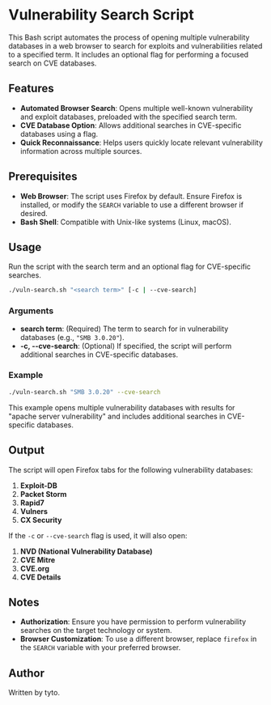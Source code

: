 
# Vulnerability Search Script

This Bash script automates the process of opening multiple vulnerability databases in a web browser to search for exploits and vulnerabilities related to a specified term. It includes an optional flag for performing a focused search on CVE databases.

## Features

- **Automated Browser Search**: Opens multiple well-known vulnerability and exploit databases, preloaded with the specified search term.
- **CVE Database Option**: Allows additional searches in CVE-specific databases using a flag.
- **Quick Reconnaissance**: Helps users quickly locate relevant vulnerability information across multiple sources.

## Prerequisites

- **Web Browser**: The script uses Firefox by default. Ensure Firefox is installed, or modify the `SEARCH` variable to use a different browser if desired.
- **Bash Shell**: Compatible with Unix-like systems (Linux, macOS).

## Usage

Run the script with the search term and an optional flag for CVE-specific searches.

```bash
./vuln-search.sh "<search term>" [-c | --cve-search]
```

### Arguments

- **search term**: (Required) The term to search for in vulnerability databases (e.g., `"SMB 3.0.20"`).
- **-c, --cve-search**: (Optional) If specified, the script will perform additional searches in CVE-specific databases.

### Example

```bash
./vuln-search.sh "SMB 3.0.20" --cve-search
```

This example opens multiple vulnerability databases with results for "apache server vulnerability" and includes additional searches in CVE-specific databases.

## Output

The script will open Firefox tabs for the following vulnerability databases:

1. **Exploit-DB**
2. **Packet Storm**
3. **Rapid7**
4. **Vulners**
5. **CX Security**

If the `-c` or `--cve-search` flag is used, it will also open:

1. **NVD (National Vulnerability Database)**
2. **CVE Mitre**
3. **CVE.org**
4. **CVE Details**


## Notes

- **Authorization**: Ensure you have permission to perform vulnerability searches on the target technology or system.
- **Browser Customization**: To use a different browser, replace `firefox` in the `SEARCH` variable with your preferred browser.

## Author

Written by tyto.
